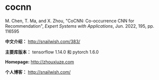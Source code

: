 # cocnn

M. Chen, T. Ma, and X. Zhou, "CoCNN: Co-occurrence CNN for Recommendation", *Expert Systems with Applications*, Jun. 2022, 195, pp. 116595

**中文介绍：** http://snailwish.com/383/

**主要库版本：** tensorflow 1.14.0 和 pytorch 1.6.0

**Homepage:** http://zhouxiuze.com

**个人博客：** http://snailwish.com/
